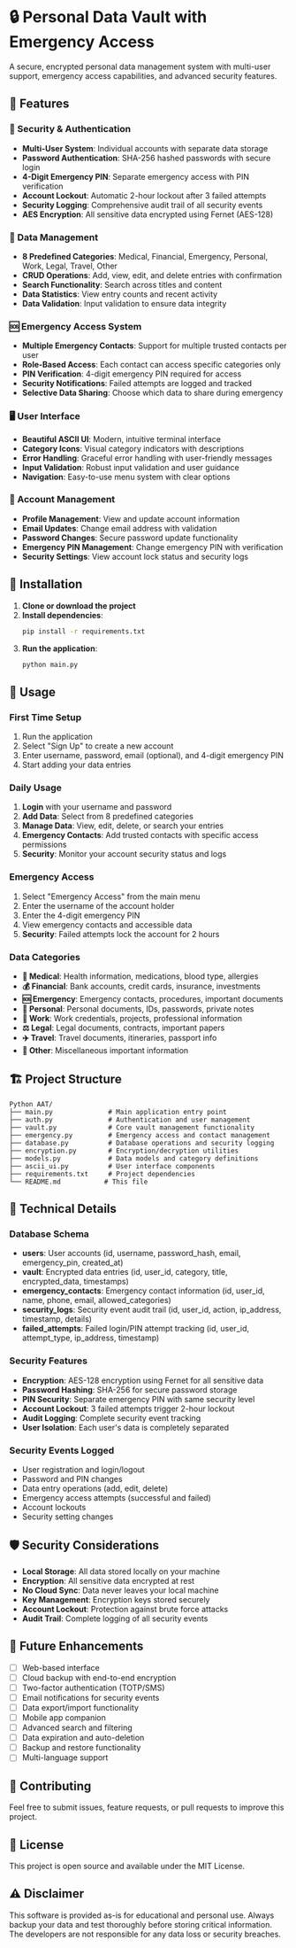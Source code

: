 # 🔒 Personal Data Vault with Emergency Access

A secure, encrypted personal data management system with multi-user support, emergency access capabilities, and advanced security features.

## 🎯 Features

### 🔐 Security & Authentication
- **Multi-User System**: Individual accounts with separate data storage
- **Password Authentication**: SHA-256 hashed passwords with secure login
- **4-Digit Emergency PIN**: Separate emergency access with PIN verification
- **Account Lockout**: Automatic 2-hour lockout after 3 failed attempts
- **Security Logging**: Comprehensive audit trail of all security events
- **AES Encryption**: All sensitive data encrypted using Fernet (AES-128)

### 📁 Data Management
- **8 Predefined Categories**: Medical, Financial, Emergency, Personal, Work, Legal, Travel, Other
- **CRUD Operations**: Add, view, edit, and delete entries with confirmation
- **Search Functionality**: Search across titles and content
- **Data Statistics**: View entry counts and recent activity
- **Data Validation**: Input validation to ensure data integrity

### 🆘 Emergency Access System
- **Multiple Emergency Contacts**: Support for multiple trusted contacts per user
- **Role-Based Access**: Each contact can access specific categories only
- **PIN Verification**: 4-digit emergency PIN required for access
- **Security Notifications**: Failed attempts are logged and tracked
- **Selective Data Sharing**: Choose which data to share during emergency

### 🖥️ User Interface
- **Beautiful ASCII UI**: Modern, intuitive terminal interface
- **Category Icons**: Visual category indicators with descriptions
- **Error Handling**: Graceful error handling with user-friendly messages
- **Input Validation**: Robust input validation and user guidance
- **Navigation**: Easy-to-use menu system with clear options

### 👤 Account Management
- **Profile Management**: View and update account information
- **Email Updates**: Change email address with validation
- **Password Changes**: Secure password update functionality
- **Emergency PIN Management**: Change emergency PIN with verification
- **Security Settings**: View account lock status and security logs

## 🚀 Installation

1. **Clone or download the project**
2. **Install dependencies**:
   ```bash
   pip install -r requirements.txt
   ```
3. **Run the application**:
   ```bash
   python main.py
   ```

## 📖 Usage

### First Time Setup
1. Run the application
2. Select "Sign Up" to create a new account
3. Enter username, password, email (optional), and 4-digit emergency PIN
4. Start adding your data entries

### Daily Usage
1. **Login** with your username and password
2. **Add Data**: Select from 8 predefined categories
3. **Manage Data**: View, edit, delete, or search your entries
4. **Emergency Contacts**: Add trusted contacts with specific access permissions
5. **Security**: Monitor your account security status and logs

### Emergency Access
1. Select "Emergency Access" from the main menu
2. Enter the username of the account holder
3. Enter the 4-digit emergency PIN
4. View emergency contacts and accessible data
5. **Security**: Failed attempts lock the account for 2 hours

### Data Categories
- **🏥 Medical**: Health information, medications, blood type, allergies
- **💰 Financial**: Bank accounts, credit cards, insurance, investments
- **🆘 Emergency**: Emergency contacts, procedures, important documents
- **👤 Personal**: Personal documents, IDs, passwords, private notes
- **💼 Work**: Work credentials, projects, professional information
- **⚖️ Legal**: Legal documents, contracts, important papers
- **✈️ Travel**: Travel documents, itineraries, passport info
- **📁 Other**: Miscellaneous important information

## 🏗️ Project Structure

```
Python AAT/
├── main.py              # Main application entry point
├── auth.py              # Authentication and user management
├── vault.py             # Core vault management functionality
├── emergency.py         # Emergency access and contact management
├── database.py          # Database operations and security logging
├── encryption.py        # Encryption/decryption utilities
├── models.py            # Data models and category definitions
├── ascii_ui.py          # User interface components
├── requirements.txt     # Project dependencies
└── README.md           # This file
```

## 🔧 Technical Details

### Database Schema
- **users**: User accounts (id, username, password_hash, email, emergency_pin, created_at)
- **vault**: Encrypted data entries (id, user_id, category, title, encrypted_data, timestamps)
- **emergency_contacts**: Emergency contact information (id, user_id, name, phone, email, allowed_categories)
- **security_logs**: Security event audit trail (id, user_id, action, ip_address, timestamp, details)
- **failed_attempts**: Failed login/PIN attempt tracking (id, user_id, attempt_type, ip_address, timestamp)

### Security Features
- **Encryption**: AES-128 encryption using Fernet for all sensitive data
- **Password Hashing**: SHA-256 for secure password storage
- **PIN Security**: Separate emergency PIN with same security level
- **Account Lockout**: 3 failed attempts trigger 2-hour lockout
- **Audit Logging**: Complete security event tracking
- **User Isolation**: Each user's data is completely separated

### Security Events Logged
- User registration and login/logout
- Password and PIN changes
- Data entry operations (add, edit, delete)
- Emergency access attempts (successful and failed)
- Account lockouts
- Security setting changes

## 🛡️ Security Considerations

- **Local Storage**: All data stored locally on your machine
- **Encryption**: All sensitive data encrypted at rest
- **No Cloud Sync**: Data never leaves your local machine
- **Key Management**: Encryption keys stored securely
- **Account Lockout**: Protection against brute force attacks
- **Audit Trail**: Complete logging of all security events

## 🔮 Future Enhancements

- [ ] Web-based interface
- [ ] Cloud backup with end-to-end encryption
- [ ] Two-factor authentication (TOTP/SMS)
- [ ] Email notifications for security events
- [ ] Data export/import functionality
- [ ] Mobile app companion
- [ ] Advanced search and filtering
- [ ] Data expiration and auto-deletion
- [ ] Backup and restore functionality
- [ ] Multi-language support

## 🤝 Contributing

Feel free to submit issues, feature requests, or pull requests to improve this project.

## 📄 License

This project is open source and available under the MIT License.

## ⚠️ Disclaimer

This software is provided as-is for educational and personal use. Always backup your data and test thoroughly before storing critical information. The developers are not responsible for any data loss or security breaches. 